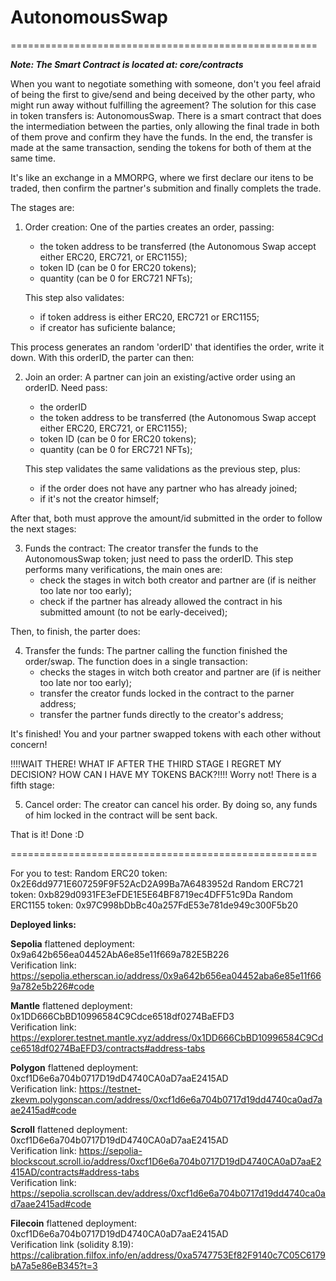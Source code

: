 # AutonomousSwap
=====================================================

***Note: The Smart Contract is located at: core/contracts***

When you want to negotiate something with someone, don't you feel afraid of being the first to give/send and being deceived by the other party, who might run away without fulfilling the agreement?
The solution for this case in token transfers is: AutonomousSwap.
There is a smart contract that does the intermediation between the parties, only allowing the final trade in both of them prove and confirm they have the funds. In the end, the transfer is made at the same transaction, sending the tokens for both of them at the same time.

It's like an exchange in a MMORPG, where we first declare our itens to be traded, then confirm the partner's submition and finally complets the trade.

The stages are:
1. Order creation: One of the parties creates an order, passing:
    - the token address to be transferred (the Autonomous Swap accept either ERC20, ERC721, or ERC1155);
    - token ID (can be 0 for ERC20 tokens);
    - quantity (can be 0 for ERC721 NFTs);

    This step also validates:
      - if token address is either ERC20, ERC721 or ERC1155;
      - if creator has suficiente balance;

This process generates an random 'orderID' that identifies the order, write it down. With this orderID, the parter can then:

2. Join an order: A partner can join an existing/active order using an orderID. Need pass:
    - the orderID
    - the token address to be transferred (the Autonomous Swap accept either ERC20, ERC721, or ERC1155);
    - token ID (can be 0 for ERC20 tokens);
    - quantity (can be 0 for ERC721 NFTs);

    This step validates the same validations as the previous step, plus:
      - if the order does not have any partner who has already joined;
      - if it's not the creator himself;

After that, both must approve the amount/id submitted in the order to follow the next stages:

3. Funds the contract: The creator transfer the funds to the AutonomousSwap token; just need to pass the orderID. This step performs many verifications, the main ones are:
    - check the stages in witch both creator and partner are (if is neither too late nor too early);
    - check if the partner has already allowed the contract in his submitted amount (to not be early-deceived);

Then, to finish, the parter does:

4. Transfer the funds: The partner calling the function finished the order/swap. The function does in a single transaction:
    - checks the stages in witch both creator and partner are (if is neither too late nor too early);
    - transfer the creator funds locked in the contract to the parner address;
    - transfer the partner funds directly to the creator's address;

It's finished! You and your partner swapped tokens with each other without concern!

!!!!WAIT THERE! WHAT IF AFTER THE THIRD STAGE I REGRET MY DECISION? HOW CAN I HAVE MY TOKENS BACK?!!!!
Worry not! There is a fifth stage:

5. Cancel order: The creator can cancel his order. By doing so, any funds of him locked in the contract will be sent back.


That is it! Done :D

=====================================================

For you to test:
Random ERC20 token: 0x2E6dd9771E607259F9F52AcD2A99Ba7A6483952d
Random ERC721 token: 0xb829d0931FE3eFDE1E5E64BF8719ec4DFF51c9Da
Random ERC1155 token: 0x97C998bDbBc40a257FdE53e781de949c300F5b20


**Deployed links:**

**Sepolia** flattened deployment: 0x9a642b656ea04452AbA6e85e11f669a782E5B226  
Verification link: https://sepolia.etherscan.io/address/0x9a642b656ea04452aba6e85e11f669a782e5b226#code  
<!-- Mantle deployment: 0x89E93e36A9ac7059a7138F7b3cac85F3Ebc8725f -->
**Mantle** flattened deployment: 0x1DD666CbBD10996584C9Cdce6518df0274BaEFD3  
  Verification link: https://explorer.testnet.mantle.xyz/address/0x1DD666CbBD10996584C9Cdce6518df0274BaEFD3/contracts#address-tabs  

**Polygon** flattened deployment: 0xcf1D6e6a704b0717D19dD4740CA0aD7aaE2415AD  
  Verification link: https://testnet-zkevm.polygonscan.com/address/0xcf1d6e6a704b0717d19dd4740ca0ad7aae2415ad#code 

**Scroll** flattened deployment: 0xcf1D6e6a704b0717D19dD4740CA0aD7aaE2415AD  
  Verification link: https://sepolia-blockscout.scroll.io/address/0xcf1D6e6a704b0717D19dD4740CA0aD7aaE2415AD/contracts#address-tabs  
  Verification link: https://sepolia.scrollscan.dev/address/0xcf1d6e6a704b0717d19dd4740ca0ad7aae2415ad#code  
  
**Filecoin** flattened deployment: 0xcf1D6e6a704b0717D19dD4740CA0aD7aaE2415AD  
  Verification link (solidity 8.19): https://calibration.filfox.info/en/address/0xa5747753Ef82F9140c7C05C6179bA7a5e86eB345?t=3  

<!-- npx hardhat verify --contract contracts/AutonomousSwap_flattened.sol:AutonomousSwap --network scrollSepolia 0xcf1D6e6a704b0717D19dD4740CA0aD7aaE2415AD -->